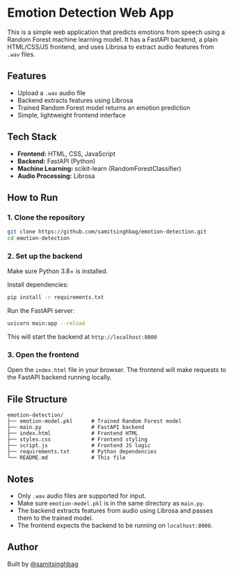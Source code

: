 # Emotion Detection Web App

This is a simple web application that predicts emotions from speech using a Random Forest machine learning model. It has a FastAPI backend, a plain HTML/CSS/JS frontend, and uses Librosa to extract audio features from `.wav` files.

## Features

- Upload a `.wav` audio file  
- Backend extracts features using Librosa  
- Trained Random Forest model returns an emotion prediction  
- Simple, lightweight frontend interface

## Tech Stack

- **Frontend:** HTML, CSS, JavaScript  
- **Backend:** FastAPI (Python)  
- **Machine Learning:** scikit-learn (RandomForestClassifier)  
- **Audio Processing:** Librosa

## How to Run

### 1. Clone the repository

```bash
git clone https://github.com/samitsinghbag/emotion-detection.git
cd emotion-detection
````

### 2. Set up the backend

Make sure Python 3.8+ is installed.

Install dependencies:

```bash
pip install -r requirements.txt
```

Run the FastAPI server:

```bash
uvicorn main:app --reload
```

This will start the backend at `http://localhost:8000`

### 3. Open the frontend

Open the `index.html` file in your browser. The frontend will make requests to the FastAPI backend running locally.

## File Structure

```
emotion-detection/
├── emotion-model.pkl      # Trained Random Forest model
├── main.py                # FastAPI backend
├── index.html             # Frontend HTML
├── styles.css             # Frontend styling
├── script.js              # Frontend JS logic
├── requirements.txt       # Python dependencies
└── README.md              # This file
```

## Notes

* Only `.wav` audio files are supported for input.
* Make sure `emotion-model.pkl` is in the same directory as `main.py`.
* The backend extracts features from audio using Librosa and passes them to the trained model.
* The frontend expects the backend to be running on `localhost:8000`.

## Author

Built by [@samitsinghbag](https://github.com/samitsinghbag)

